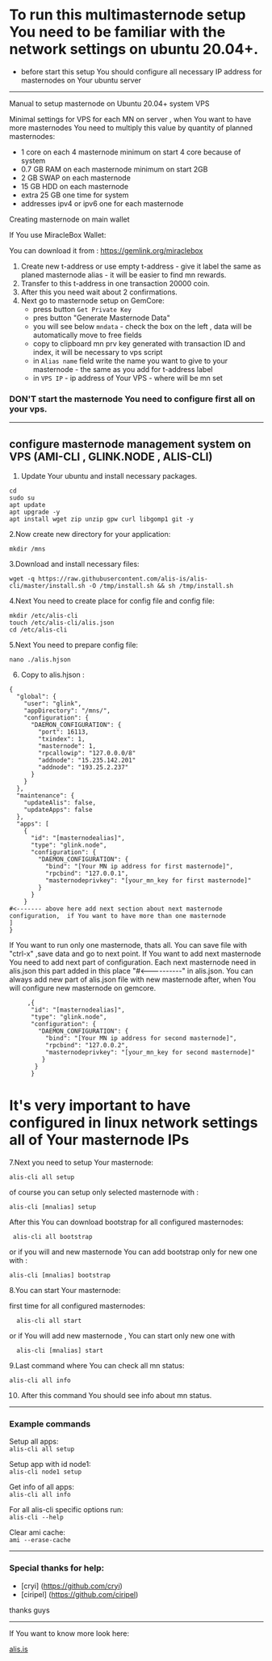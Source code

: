 # To run this multimasternode setup You need to be familiar with the network settings on ubuntu 20.04+.

 - before start this setup You should configure all necessary IP address for masternodes on Your ubuntu server

---
Manual to setup masternode on Ubuntu 20.04+ system VPS


Minimal settings for VPS for each MN on server , when You want to have more masternodes You need to multiply this value by quantity of planned masternodes:

- 1 core on each 4 masternode minimum on start 4 core because of system
- 0.7 GB RAM on each masternode minimum on start 2GB 
- 2 GB SWAP on each masternode 
- 15 GB HDD on each masternode 
- extra 25 GB one time for system 
- addresses ipv4 or ipv6 one for each masternode 

</h>

Creating masternode on main wallet

If You use MiracleBox Wallet:

You can download it from : https://gemlink.org/miraclebox </br>
1. Create new t-address or use empty t-address - give it label the same as planed masternode alias - it will be easier to find mn rewards.
2. Transfer to this t-address in one transaction 20000 coin.
3. After this you need wait about 2 confirmations.
4. Next go to masternode setup on GemCore:
	- press button `Get Private Key`
	- pres button "Generate Masternode Data"
	- you will see below `mndata` - check the box on the left , data will be automatically move to free fields
	- copy to clipboard mn prv key generated with transaction ID and index, it will be necessary to vps script
	- in `Alias name` field write the name you want to give to your masternode - the same as you add for t-address label
	- in `VPS IP` - ip address of Your VPS - where will be mn set 

### DON'T start the masternode You need to configure first all on your vps.
	
---
## configure masternode management system on VPS (AMI-CLI , GLINK.NODE , ALIS-CLI)

1. Update Your ubuntu and install necessary packages.


```
cd
sudo su
apt update 
apt upgrade -y
apt install wget zip unzip gpw curl libgomp1 git -y
```

2.Now create new directory for your application:

```
mkdir /mns
```

3.Download and install necessary files:

```
wget -q https://raw.githubusercontent.com/alis-is/alis-cli/master/install.sh -O /tmp/install.sh && sh /tmp/install.sh
```

4.Next You need to create place for config file and config file:

```
mkdir /etc/alis-cli
touch /etc/alis-cli/alis.json
cd /etc/alis-cli
```
  
5.Next You need to prepare config file:

```
nano ./alis.hjson
```

6. Copy to alis.hjson : 

```
{
  "global": {
    "user": "glink",
    "appDirectory": "/mns/",
    "configuration": {
      "DAEMON_CONFIGURATION": {
        "port": 16113,
        "txindex": 1,
        "masternode": 1,
        "rpcallowip": "127.0.0.0/8"
        "addnode": "15.235.142.201"
        "addnode": "193.25.2.237"
      }
    }
  },
  "maintenance": {
    "updateAlis": false,
    "updateApps": false
  },
  "apps": [
    {
      "id": "[masternodealias]",
      "type": "glink.node",
      "configuration": {
        "DAEMON_CONFIGURATION": {
          "bind": "[Your MN ip address for first masternode]",
          "rpcbind": "127.0.0.1",
          "masternodeprivkey": "[your_mn_key for first masternode]"
        }
      }
    }
#<------- above here add next section about next masternode configuration,  if You want to have more than one masternode 
]
}
```

If You want to run only one masternode, thats all. You can save file with "ctrl-x" ,save data and go to next point. If You want to add next masternode You need to
add next part of configuration. Each next masternode need in alis.json this part added in this place "#<----------" in alis.json. You can always add new part of    alis.json file with new masternode after, when You will configure new masternode on gemcore. 

```
     ,{
      "id": "[masternodealias]",
      "type": "glink.node",
      "configuration": {
        "DAEMON_CONFIGURATION": {
          "bind": "[Your MN ip address for second masternode]",
          "rpcbind": "127.0.0.2",
          "masternodeprivkey": "[your_mn_key for second masternode]"
         }
       }
      }
```

# It's very important to have configured in linux network settings all of Your masternode IPs

7.Next you need to setup Your masternode:

```
alis-cli all setup
```

of course you can setup only selected masternode with :

```
alis-cli [mnalias] setup
```

After this You can download bootstrap for all configured masternodes:

```
 alis-cli all bootstrap
```

or if you will and new masternode You can add bootstrap only for new one with :

```
alis-cli [mnalias] bootstrap
```

8.You can start Your masternode: 

first time for all configured masternodes:
```
  alis-cli all start
```
or if You will add new masternode , You can start only new one with
```
  alis-cli [mnalias] start
```

9.Last command where You can check all mn status: 
```
alis-cli all info
```
10. After this command You should see info about mn status.
---

### Example commands

Setup all apps: </br>
```alis-cli all setup```

Setup app with id node1: </br>
```alis-cli node1 setup```

Get info of all apps: </br>
```alis-cli all info```

For all alis-cli specific options run: </br>
```alis-cli --help```

Clear ami cache: </br>
```ami --erase-cache```

---
### Special thanks for help: 

- [cryi] (https://github.com/cryi)
- [ciripel] (https://github.com/ciripel)

thanks guys

---

If You want to know more look here:

[alis.is](https://github.com/alis-is)



